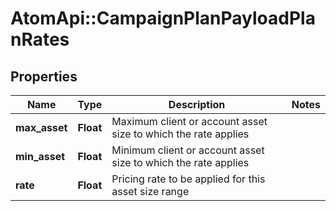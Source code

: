 # AtomApi::CampaignPlanPayloadPlanRates

## Properties
Name | Type | Description | Notes
------------ | ------------- | ------------- | -------------
**max_asset** | **Float** | Maximum client or account asset size to which the rate applies | 
**min_asset** | **Float** | Minimum client or account asset size to which the rate applies | 
**rate** | **Float** | Pricing rate to be applied for this asset size range | 



